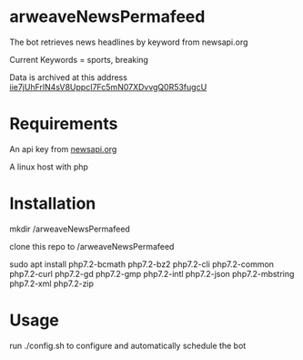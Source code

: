 # arweaveNewsPermafeed
The bot retrieves news headlines by keyword from newsapi.org 

Current Keywords = sports, breaking  

Data is archived at this address [iie7jUhFrlN4sV8UppcI7Fc5mN07XDvvgQ0R53fugcU](https://viewblock.io/arweave/address/iie7jUhFrlN4sV8UppcI7Fc5mN07XDvvgQ0R53fugcU)

# Requirements
An api key from [newsapi.org](https://www.newsapi.org)

A linux host with php 

# Installation
mkdir /arweaveNewsPermafeed

clone this repo to /arweaveNewsPermafeed

sudo apt install php7.2-bcmath php7.2-bz2 php7.2-cli php7.2-common php7.2-curl php7.2-gd php7.2-gmp php7.2-intl php7.2-json php7.2-mbstring php7.2-xml php7.2-zip 

# Usage
run ./config.sh to configure and automatically schedule the bot
